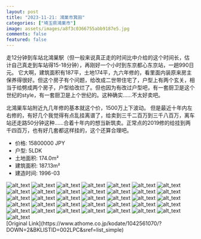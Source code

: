 ```yaml
---
layout: post
title: "2023-11-21: 鴻巣市箕田"
categories: ["埼玉県鴻巣市"]
image: assets/images/a8f3c0366755abb9187e5.jpg
comments: false
featured: false
---
```

<p>走12分钟到车站北鴻巣駅（但一般来说真正走的时间比中介给的这个时间长，估计自己真走到车站得15-18分钟），再刚好一个小时到东京都心东京站，一趟990日元。
它大啊，建筑面积有187平，土地174平，九六年修的，看里面内装原来房主保养得很好。但这个房子有个问题，给改成二世带住宅了，户型上有两个玄关，相当于给劈成两个房子，户型给改烂了。但也因为有改过户型吧，有一套厨卫是这个世纪的style，有一套厨卫是上个世纪的。这种确实……不太好卖吧。

北鴻巣车站附近九几年修的基本就这个价，1500万上下波动。
但是最近十年内左右修的，有好几个我觉得有点乱挂离谱了，给卖到三千二百万到三千八百万，离车站还走路50分钟这种……合着十年内的想当新筑卖。正常点的2019修的给挂到两千四百万，也有好几套都这样挂的，这个还算合理吧。
</p>

* 价格: 15800000 JPY
* 户型: 5LDK
* 土地面积: 174.0m²
* 建筑面积: 187.13m²
* 建造时间: 1996-03


<div class="scroll-container"><img src="/assets/images/7b9802f7472a3486887e7.jpg" alt="alt_text"/>
<img src="/assets/images/0069b8eaada0c8caf8a79.jpg" alt="alt_text"/>
<img src="/assets/images/75f5dfae48b9627dc9c44.jpg" alt="alt_text"/>
<img src="/assets/images/30eeca770262268256bc0.jpg" alt="alt_text"/>
<img src="/assets/images/d59b17f6cd16c4dedd2c6.jpg" alt="alt_text"/>
<img src="/assets/images/f7211598c1f69b0ff1225.jpg" alt="alt_text"/>
<img src="/assets/images/dc71c41a14ad800b56240.jpg" alt="alt_text"/>
<img src="/assets/images/11cf9870b9523827adb7f.jpg" alt="alt_text"/>
<img src="/assets/images/b61f297e005bc44445eed.jpg" alt="alt_text"/>
<img src="/assets/images/3a7d42a59b855bd843dbf.jpg" alt="alt_text"/>
<img src="/assets/images/fb4cafd8c732b6b85ae76.jpg" alt="alt_text"/>
<img src="/assets/images/1de6345c81094a8dc98cb.jpg" alt="alt_text"/>
<img src="/assets/images/5fb77dc5a687c06a75f45.jpg" alt="alt_text"/>
<img src="/assets/images/6fc740030e1b02e9190c6.jpg" alt="alt_text"/>
<img src="/assets/images/7d570a9c62f57014460a3.jpg" alt="alt_text"/>
<img src="/assets/images/3c6b4b9a68e53269fe9d7.jpg" alt="alt_text"/>
<img src="/assets/images/5d5ee44d2b03b26ff7b7f.jpg" alt="alt_text"/>
<img src="/assets/images/e4efad733249e35927a1a.jpg" alt="alt_text"/>
<img src="/assets/images/5b6aee5731d67aca30d5d.jpg" alt="alt_text"/>
<img src="/assets/images/22d69df59460f55fc6c48.jpg" alt="alt_text"/>
<img src="/assets/images/42abce63557105fa9519f.jpg" alt="alt_text"/>
<img src="/assets/images/013f7400340b7b0c71932.jpg" alt="alt_text"/>
<img src="/assets/images/1bbb971a2c57ef9dd74a5.jpg" alt="alt_text"/>
<img src="/assets/images/c23aaa45348ab9847f233.jpg" alt="alt_text"/>
<img src="/assets/images/b43541c193bca77788e54.jpg" alt="alt_text"/>
<img src="/assets/images/00318f42189b845efca6e.jpg" alt="alt_text"/>
<img src="/assets/images/dfc0cde6d13697e54bc31.jpg" alt="alt_text"/>
<img src="/assets/images/06d640b6926f55e1bbc27.jpg" alt="alt_text"/>
<img src="/assets/images/5ea098755f8eb9c745923.jpg" alt="alt_text"/>
<img src="/assets/images/8f6f08af6776a7e9c61fd.jpg" alt="alt_text"/>
<img src="/assets/images/d105ee394f78ed4c7829c.jpg" alt="alt_text"/>
<img src="/assets/images/215ee375a80b43a82542b.jpg" alt="alt_text"/>
<img src="/assets/images/78883a8e0788d4a35f8e8.jpg" alt="alt_text"/>
<img src="/assets/images/de0b38dff00710f6d5802.jpg" alt="alt_text"/>
<img src="/assets/images/91e425b940aa17c19a0bd.jpg" alt="alt_text"/>
<img src="/assets/images/2f87eb1cdded22c57c016.jpg" alt="alt_text"/></div>
[Original Link](https://www.athome.co.jp/kodate/1042561070/?DOWN=2&BKLISTID=002LPC&sref=list_simple)